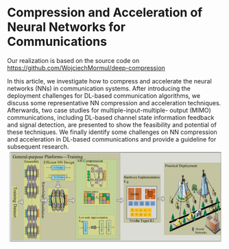 # Compression and Acceleration of Neural Networks for Communications

Our realization is based on the source code on https://github.com/WojciechMormul/deep-compression

 In this article, we investigate how to compress and accelerate the neural networks (NNs) in communication systems. After introducing the deployment challenges for DL-based communication algorithms, we discuss some representative NN compression and acceleration techniques. Afterwards, two case studies for multiple-input-multiple- output (MIMO) communications, including DL-based channel state information feedback and signal detection, are presented to show the feasibility and potential of these techniques. We finally identify some challenges on NN compression and acceleration in DL-based communications and provide a guideline for subsequent research.
 ![image](https://github.com/gjjustc/Compression-and-Acceleration-of-Neural-Networks-for-Communications/blob/main/NNcompression.png)
